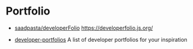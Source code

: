 # Portfolio

- [saadpasta/developerFolio](https://github.com/saadpasta/developerFolio)
  <https://developerfolio.js.org/>

- [developer-portfolios](https://github.com/emmabostian/developer-portfolios)
  A list of developer portfolios for your inspiration
